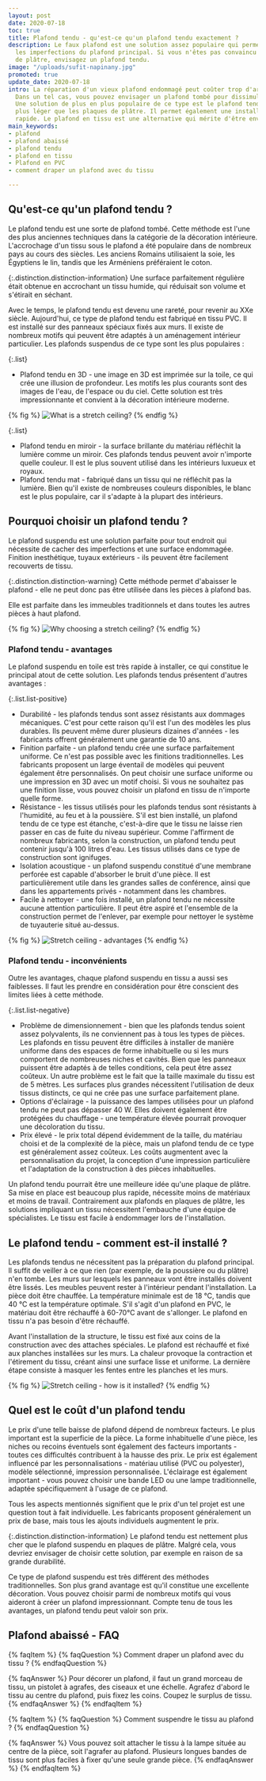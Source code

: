 ```yaml
---
layout: post
date: 2020-07-18
toc: true
title: Plafond tendu - qu'est-ce qu'un plafond tendu exactement ?
description: Le faux plafond est une solution assez populaire qui permet de cacher
  les imperfections du plafond principal. Si vous n'êtes pas convaincu par les plaques
  de plâtre, envisagez un plafond tendu.
image: "/uploads/sufit-napinany.jpg"
promoted: true
update_date: 2020-07-18
intro: La réparation d'un vieux plafond endommagé peut coûter trop d'argent et d'efforts.
  Dans un tel cas, vous pouvez envisager un plafond tombé pour dissimuler les imperfections.
  Une solution de plus en plus populaire de ce type est le plafond tendu. Il est beaucoup
  plus léger que les plaques de plâtre. Il permet également une installation plus
  rapide. Le plafond en tissu est une alternative qui mérite d'être envisagée.
main_keywords:
- plafond
- plafond abaissé
- plafond tendu
- plafond en tissu
- Plafond en PVC
- comment draper un plafond avec du tissu

---
```

## Qu'est-ce qu'un plafond tendu ?

Le plafond tendu est une sorte de plafond tombé. Cette méthode est l'une des plus anciennes techniques dans la catégorie de la décoration intérieure. L'accrochage d'un tissu sous le plafond a été populaire dans de nombreux pays au cours des siècles. Les anciens Romains utilisaient la soie, les Égyptiens le lin, tandis que les Arméniens préféraient le coton.

{:.distinction.distinction-information}
Une surface parfaitement régulière était obtenue en accrochant un tissu humide, qui réduisait son volume et s'étirait en séchant.

Avec le temps, le plafond tendu est devenu une rareté, pour revenir au XXe siècle. Aujourd'hui, ce type de plafond tendu est fabriqué en tissu PVC. Il est installé sur des panneaux spéciaux fixés aux murs. Il existe de nombreux motifs qui peuvent être adaptés à un aménagement intérieur particulier. Les plafonds suspendus de ce type sont les plus populaires :

{:.list}

* Plafond tendu en 3D - une image en 3D est imprimée sur la toile, ce qui crée une illusion de profondeur. Les motifs les plus courants sont des images de l'eau, de l'espace ou du ciel. Cette solution est très impressionnante et convient à la décoration intérieure moderne.

{% fig %}
![What is a stretch ceiling?](/uploads/sufit-3D.jpg "What is a stretch ceiling?")
{% endfig %}

{:.list}

* Plafond tendu en miroir - la surface brillante du matériau réfléchit la lumière comme un miroir. Ces plafonds tendus peuvent avoir n'importe quelle couleur. Il est le plus souvent utilisé dans les intérieurs luxueux et royaux.
* Plafond tendu mat - fabriqué dans un tissu qui ne réfléchit pas la lumière. Bien qu'il existe de nombreuses couleurs disponibles, le blanc est le plus populaire, car il s'adapte à la plupart des intérieurs.

## Pourquoi choisir un plafond tendu ?

Le plafond suspendu est une solution parfaite pour tout endroit qui nécessite de cacher des imperfections et une surface endommagée. Finition inesthétique, tuyaux extérieurs - ils peuvent être facilement recouverts de tissu.

{:.distinction.distinction-warning}
Cette méthode permet d'abaisser le plafond - elle ne peut donc pas être utilisée dans les pièces à plafond bas.

Elle est parfaite dans les immeubles traditionnels et dans toutes les autres pièces à haut plafond.

{% fig %}
![Why choosing a stretch ceiling?](/uploads/kiedy-warto-wybrac-sufit-napinany.jpg "Why choosing a stretch ceiling?")
{% endfig %}

### Plafond tendu - avantages

Le plafond suspendu en toile est très rapide à installer, ce qui constitue le principal atout de cette solution. Les plafonds tendus présentent d'autres avantages :

{:.list.list-positive}

* Durabilité - les plafonds tendus sont assez résistants aux dommages mécaniques. C'est pour cette raison qu'il est l'un des modèles les plus durables. Ils peuvent même durer plusieurs dizaines d'années - les fabricants offrent généralement une garantie de 10 ans.
* Finition parfaite - un plafond tendu crée une surface parfaitement uniforme. Ce n'est pas possible avec les finitions traditionnelles. Les fabricants proposent un large éventail de modèles qui peuvent également être personnalisés. On peut choisir une surface uniforme ou une impression en 3D avec un motif choisi. Si vous ne souhaitez pas une finition lisse, vous pouvez choisir un plafond en tissu de n'importe quelle forme.
* Résistance - les tissus utilisés pour les plafonds tendus sont résistants à l'humidité, au feu et à la poussière. S'il est bien installé, un plafond tendu de ce type est étanche, c'est-à-dire que le tissu ne laisse rien passer en cas de fuite du niveau supérieur. Comme l'affirment de nombreux fabricants, selon la construction, un plafond tendu peut contenir jusqu'à 100 litres d'eau. Les tissus utilisés dans ce type de construction sont ignifuges.
* Isolation acoustique - un plafond suspendu constitué d'une membrane perforée est capable d'absorber le bruit d'une pièce. Il est particulièrement utile dans les grandes salles de conférence, ainsi que dans les appartements privés - notamment dans les chambres.
* Facile à nettoyer - une fois installé, un plafond tendu ne nécessite aucune attention particulière. Il peut être aspiré et l'ensemble de la construction permet de l'enlever, par exemple pour nettoyer le système de tuyauterie situé au-dessus.

{% fig %}
![Stretch ceiling - advantages](/uploads/sufit-napinany-zalety.jpg "Stretch ceiling - advantages")
{% endfig %}

### Plafond tendu - inconvénients

Outre les avantages, chaque plafond suspendu en tissu a aussi ses faiblesses. Il faut les prendre en considération pour être conscient des limites liées à cette méthode.

{:.list.list-negative}

* Problème de dimensionnement - bien que les plafonds tendus soient assez polyvalents, ils ne conviennent pas à tous les types de pièces. Les plafonds en tissu peuvent être difficiles à installer de manière uniforme dans des espaces de forme inhabituelle ou si les murs comportent de nombreuses niches et cavités. Bien que les panneaux puissent être adaptés à de telles conditions, cela peut être assez coûteux. Un autre problème est le fait que la taille maximale du tissu est de 5 mètres. Les surfaces plus grandes nécessitent l'utilisation de deux tissus distincts, ce qui ne crée pas une surface parfaitement plane.
* Options d'éclairage - la puissance des lampes utilisées pour un plafond tendu ne peut pas dépasser 40 W. Elles doivent également être protégées du chauffage - une température élevée pourrait provoquer une décoloration du tissu.
* Prix élevé - le prix total dépend évidemment de la taille, du matériau choisi et de la complexité de la pièce, mais un plafond tendu de ce type est généralement assez coûteux. Les coûts augmentent avec la personnalisation du projet, la conception d'une impression particulière et l'adaptation de la construction à des pièces inhabituelles.

Un plafond tendu pourrait être une meilleure idée qu'une plaque de plâtre. Sa mise en place est beaucoup plus rapide, nécessite moins de matériaux et moins de travail. Contrairement aux plafonds en plaques de plâtre, les solutions impliquant un tissu nécessitent l'embauche d'une équipe de spécialistes. Le tissu est facile à endommager lors de l'installation.

## Le plafond tendu - comment est-il installé ?

Les plafonds tendus ne nécessitent pas la préparation du plafond principal. Il suffit de veiller à ce que rien (par exemple, de la poussière ou du plâtre) n'en tombe. Les murs sur lesquels les panneaux vont être installés doivent être lissés. Les meubles peuvent rester à l'intérieur pendant l'installation. La pièce doit être chauffée. La température minimale est de 18 °C, tandis que 40 °C est la température optimale. S'il s'agit d'un plafond en PVC, le matériau doit être réchauffé à 60-70°C avant de s'allonger. Le plafond en tissu n'a pas besoin d'être réchauffé.

Avant l'installation de la structure, le tissu est fixé aux coins de la construction avec des attaches spéciales. Le plafond est réchauffé et fixé aux planches installées sur les murs. La chaleur provoque la contraction et l'étirement du tissu, créant ainsi une surface lisse et uniforme. La dernière étape consiste à masquer les fentes entre les planches et les murs.

{% fig %}
![Stretch ceiling - how is it installed?](/uploads/sufit-napinany-jak-wyglada-montaz-1.jpg "Stretch ceiling - how is it installed?")
{% endfig %}

## Quel est le coût d'un plafond tendu

Le prix d'une telle baisse de plafond dépend de nombreux facteurs. Le plus important est la superficie de la pièce. La forme inhabituelle d'une pièce, les niches ou recoins éventuels sont également des facteurs importants - toutes ces difficultés contribuent à la hausse des prix. Le prix est également influencé par les personnalisations - matériau utilisé (PVC ou polyester), modèle sélectionné, impression personnalisée. L'éclairage est également important - vous pouvez choisir une bande LED ou une lampe traditionnelle, adaptée spécifiquement à l'usage de ce plafond.

Tous les aspects mentionnés signifient que le prix d'un tel projet est une question tout à fait individuelle. Les fabricants proposent généralement un prix de base, mais tous les ajouts individuels augmentent le prix.

{:.distinction.distinction-information}
Le plafond tendu est nettement plus cher que le plafond suspendu en plaques de plâtre. Malgré cela, vous devriez envisager de choisir cette solution, par exemple en raison de sa grande durabilité.

Ce type de plafond suspendu est très différent des méthodes traditionnelles. Son plus grand avantage est qu'il constitue une excellente décoration. Vous pouvez choisir parmi de nombreux motifs qui vous aideront à créer un plafond impressionnant. Compte tenu de tous les avantages, un plafond tendu peut valoir son prix.

## Plafond abaissé - FAQ

{% faqItem %}
{% faqQuestion %}
Comment draper un plafond avec du tissu ?
{% endfaqQuestion %}

{% faqAnswer %}
Pour décorer un plafond, il faut un grand morceau de tissu, un pistolet à agrafes, des ciseaux et une échelle. Agrafez d'abord le tissu au centre du plafond, puis fixez les coins. Coupez le surplus de tissu.
{% endfaqAnswer %}
{% endfaqItem %}

{% faqItem %}
{% faqQuestion %}
Comment suspendre le tissu au plafond ?
{% endfaqQuestion %}

{% faqAnswer %}
Vous pouvez soit attacher le tissu à la lampe située au centre de la pièce, soit l'agrafer au plafond. Plusieurs longues bandes de tissu sont plus faciles à fixer qu'une seule grande pièce.
{% endfaqAnswer %}
{% endfaqItem %}
